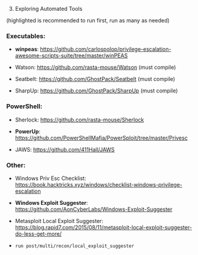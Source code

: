 03. Exploring Automated Tools

(highlighted is recommended to run first, run as many as needed)
### Executables: 

- **winpeas**: https://github.com/carlospolop/privilege-escalation-awesome-scripts-suite/tree/master/winPEAS

- Watson: https://github.com/rasta-mouse/Watson (must compile)

- Seatbelt: https://github.com/GhostPack/Seatbelt (must compile)

- SharpUp: https://github.com/GhostPack/SharpUp (must compile)

### PowerShell:

- Sherlock: https://github.com/rasta-mouse/Sherlock

- **PowerUp**: https://github.com/PowerShellMafia/PowerSploit/tree/master/Privesc

- JAWS: https://github.com/411Hall/JAWS

### Other:

- Windows Priv Esc Checklist: https://book.hacktricks.xyz/windows/checklist-windows-privilege-escalation

- **Windows Exploit Suggester**: https://github.com/AonCyberLabs/Windows-Exploit-Suggester

- Metasploit Local Exploit Suggester: https://blog.rapid7.com/2015/08/11/metasploit-local-exploit-suggester-do-less-get-more/
- `run post/multi/recon/local_exploit_suggester`